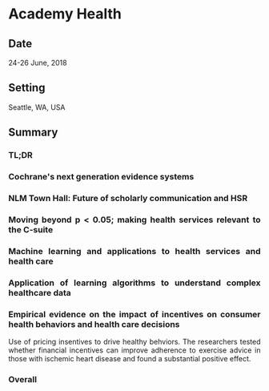 # Academy Health

<div align="justify">

## Date

24-26 June, 2018

## Setting

Seattle, WA, USA


## Summary

### TL;DR

### Cochrane's next generation evidence systems

### NLM Town Hall: Future of scholarly communication and HSR

### Moving beyond p < 0.05; making health services relevant to the C-suite

### Machine learning and applications to health services and health care

### Application of learning algorithms to understand complex healthcare data

### Empirical evidence on the impact of incentives on consumer health behaviors and health care decisions

Use of pricing insentives to drive healthy behviors. The researchers tested whether financial incentives can improve adherence to exercise advice in those with ischemic heart disease and found a substantial positive effect. 

### Overall


</div>
